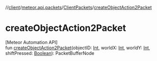 //[client](../../../index.md)/[meteor.api.packets](../index.md)/[ClientPackets](index.md)/[createObjectAction2Packet](create-object-action2-packet.md)

# createObjectAction2Packet

[Meteor Automation API]\
fun [createObjectAction2Packet](create-object-action2-packet.md)(objectID: [Int](https://kotlinlang.org/api/latest/jvm/stdlib/kotlin/-int/index.html), worldX: [Int](https://kotlinlang.org/api/latest/jvm/stdlib/kotlin/-int/index.html), worldY: [Int](https://kotlinlang.org/api/latest/jvm/stdlib/kotlin/-int/index.html), shiftPressed: [Boolean](https://kotlinlang.org/api/latest/jvm/stdlib/kotlin/-boolean/index.html)): PacketBufferNode
